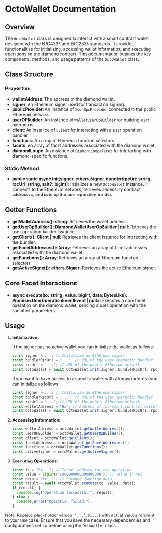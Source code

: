 # OctoWallet Documentation

## Overview

The `OctoWallet` class is designed to interact with a smart contract wallet designed with the ERC4337 and ERC2535 standards. It provides functionalities for initializing, accessing wallet information, and executing operations on the diamond contract. This documentation outlines the key components, methods, and usage patterns of the `OctoWallet` class.

## Class Structure

### Properties

- **walletAddress**: The address of the diamond wallet.
- **signer**: An Ethereum signer used for transaction signing.
- **publicProvider**: An instance of `JsonRpcProvider` connected to the public Ethereum network.
- **userOPBuilder**: An instance of `WalletUserOpBuilder` for building user operations.
- **client**: An instance of `Client` for interacting with a user operation bundler.
- **functions**: An array of Ethereum function selectors.
- **facets**: An array of facet addresses associated with the diamond wallet.
- **diamondLoupe**: An instance of `DiamondLoupeFacet` for interacting with diamond-specific functions.

### Static Method

- **public static async init(signer: ethers.Signer, bundlerRpcUrl: string, rpcUrl: string, salt?: bigint)**: Initializes a new `OctoWallet` instance. It connects to the Ethereum network, retrieves necessary contract addresses, and sets up the user operation builder.

## Getter Functions

- **getWalletAddress(): string**: Retrieves the wallet address.
- **getUserOpBuilder(): DiamondWalletUserOpBuilder | null**: Retrieves the user operation builder instance.
- **getClient(): Client | null**: Retrieves the client instance for interacting with the bundler.
- **getFacetAddresses(): Array<string>**: Retrieves an array of facet addresses associated with the diamond wallet.
- **getFunctions(): Array<BytesLike>**: Retrieves an array of Ethereum function selectors.
- **getActiveSigner(): ethers.Signer**: Retrieves the active Ethereum signer.

## Core Facet Interactions

- **async execute(to: string, value: bigint, data: BytesLike): Promise<UserOperationEventEvent | null>**: Executes a core facet operation on the diamond wallet, sending a user operation with the specified parameters.

## Usage

1. **Initialization**:

   If the signer has no active wallet you can initialize the wallet as follows:

   ```javascript
   const signer = ...; // Initialize an Ethereum signer
   const bundlerRpcUrl = '...'; // URL of the user operation bundler
   const rpcUrl = '...'; // URL of the public Ethereum network
   const octoWallet = await OctoWallet.init(signer, bundlerRpcUrl, rpcUrl);
   ```

   If you want to have access to a specific wallet with a known address you can initialize as follows:

   ```javascript
   const signer = ...; // Initialize an Ethereum signer
   const bundlerRpcUrl = '...'; // URL of the user operation bundler
   const rpcUrl = '...'; // URL of the public Ethereum network
   const walletAddress = "0x"; // Address of the smart contract wallet
   const octoWallet = await OctoWallet.init(signer, bundlerRpcUrl, rpcUrl,{walletAddress: walletAddress});
   ```

2. **Accessing Information**:

   ```javascript
   const walletAddress = octoWallet.getWalletAddress();
   const userOPBuilder = octoWallet.getUserOpBuilder();
   const client = octoWallet.getClient();
   const facetAddresses = octoWallet.getFacetAddresses();
   const functions = octoWallet.getFunctions();
   const activeSigner = octoWallet.getActiveSigner();
   ```

3. **Executing Operations**:
   ```javascript
   const to = "0x..."; // Target address for the operation
   const value = BigInt("1000000000000000000"); // Value in Wei
   const data = "0x..."; // Encoded function data
   const result = await octoWallet.execute(to, value, data);
   if (result) {
     console.log("Operation successful:", result);
   } else {
     console.error("Operation failed.");
   }
   ```

Note: Replace placeholder values (`'...'`, `0x...`) with actual values relevant to your use case. Ensure that you have the necessary dependencies and configurations set up before using the `OctoWallet` class.
